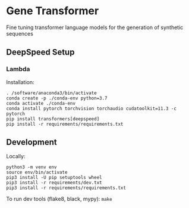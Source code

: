 # Gene Transformer

Fine tuning transformer language models for the generation of synthetic sequences


## DeepSpeed Setup 

### Lambda
Installation: 
```
. /software/anaconda3/bin/activate
conda create -p ./conda-env python=3.7
conda activate ./conda-env
conda install pytorch torchvision torchaudio cudatoolkit=11.3 -c pytorch
pip install transformers[deepspeed]
pip install -r requirements/requirements.txt
```

## Development
Locally:
```
python3 -m venv env
source env/bin/activate
pip3 install -U pip setuptools wheel
pip3 install -r requirements/dev.txt
pip3 install -r requirements/requirements.txt
```
To run dev tools (flake8, black, mypy): `make`

